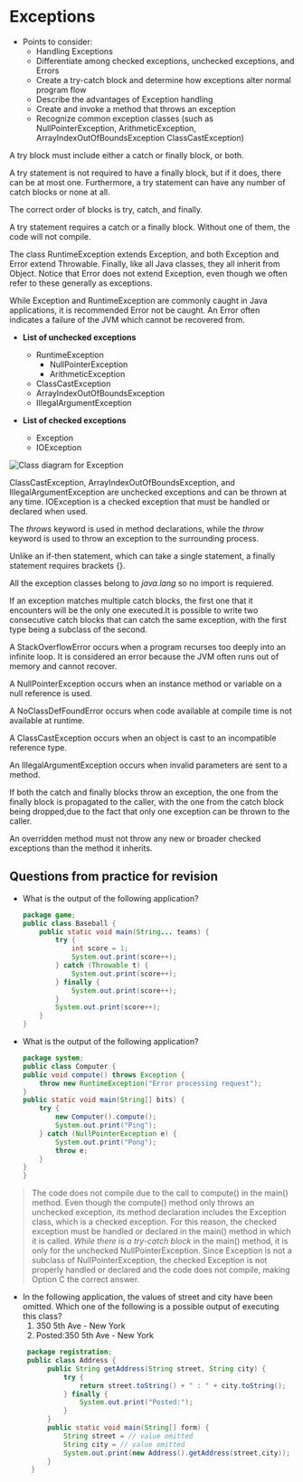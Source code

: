 # Exceptions

- Points to consider:
  - Handling Exceptions
  - Differentiate among checked exceptions, unchecked exceptions, and Errors
  - Create a try-catch block and determine how exceptions alter normal program flow
  - Describe the advantages of Exception handling
  - Create and invoke a method that throws an exception
  - Recognize common exception classes (such as NullPointerException, ArithmeticException, ArrayIndexOutOfBoundsException             ClassCastException)

A try block must include either a catch or finally block, or both.

A try statement is not required to have a finally block, but if it does, there can be at most one. Furthermore, a try statement can have any number of catch blocks or none at all.

The correct order of blocks is try, catch, and finally.

A try statement requires a catch or a finally block. Without one of them, the code will not compile.

The class RuntimeException extends Exception, and both Exception and Error extend Throwable. Finally, like all Java classes, they all inherit from Object. Notice that Error does not extend Exception, even though we often refer to these generally as exceptions.

While Exception and RuntimeException are commonly caught in Java applications, it is recommended Error not be caught. An Error often indicates a failure of the JVM which cannot be recovered from.

- **List of unchecked exceptions**
  - RuntimeException
    - NullPointerException
    - ArithmeticException
  - ClassCastException
  - ArrayIndexOutOfBoundsException
  - IllegalArgumentException

- **List of checked exceptions**
  - Exception
  - IOException

![Class diagram for Exception](https://www.safaribooksonline.com/library/view/oca-ocp/9781119363392/images/c08uf004.jpg)

ClassCastException, ArrayIndexOutOfBoundsException, and IllegalArgumentException are unchecked exceptions and can be thrown at any time. IOException is a checked exception that must be handled or declared when used.

The *throws* keyword is used in method declarations, while the *throw* keyword is used to throw an exception to the surrounding process.

Unlike an if-then statement, which can take a single statement, a finally statement requires brackets {}.

All the exception classes belong to *java.lang* so no import is requiered.

If an exception matches multiple catch blocks, the first one that it encounters will be the only one executed.It is possible to write two consecutive catch blocks that can catch the same exception, with the first type being a subclass of the second.

A StackOverflowError occurs when a program recurses too deeply into an infinite loop. It is considered an error because the JVM often runs out of memory and cannot recover.

A NullPointerException occurs when an instance method or variable on a null reference is used.

A NoClassDefFoundError occurs when code available at compile time is not available at runtime.

A ClassCastException occurs when an object is cast to an incompatible reference type.

An IllegalArgumentException occurs when invalid parameters are sent to a method.

If both the catch and finally blocks throw an exception, the one from the finally block is propagated to the caller, with the one from the catch block being dropped,due to the fact that only one exception can be thrown to the caller.

An overridden method must not throw any new or broader checked exceptions than the method it inherits.

## Questions from practice for revision

- What is the output of the following application?
    ```java
    package game;
    public class Baseball {
        public static void main(String... teams) {
            try {
                int score = 1;
                System.out.print(score++);
            } catch (Throwable t) {
                System.out.print(score++);
            } finally {
                System.out.print(score++);
            }
            System.out.print(score++);
        }
    }
    ```

- What is the output of the following application?
    ```java
    package system;
    public class Computer {
    public void compute() throws Exception {
        throw new RuntimeException("Error processing request");
    }
    public static void main(String[] bits) {
        try {
            new Computer().compute();
            System.out.print("Ping");
        } catch (NullPointerException e) {
            System.out.print("Pong");
            throw e;
        }
    }
    }
    ```
> The code does not compile due to the call to compute() in the main() method. Even though the compute() method only throws an unchecked exception, its method declaration includes the Exception class, which is a checked exception. For this reason, the checked exception must be handled or declared in the main() method in which it is called. *While there is a try-catch block* in the main() method, it is only for the unchecked NullPointerException. Since Exception is not a subclass of NullPointerException, the checked Exception is not properly handled or declared and the code does not compile, making Option C the correct answer.

- In the following application, the values of street and city have been omitted. Which one of the following is a possible output of   executing this class?
  1. 350 5th Ave - New York
  2. Posted:350 5th Ave - New York
  ```java
   package registration;
   public class Address {
        public String getAddress(String street, String city) {
            try {
                return street.toString() + " : " + city.toString();
            } finally {
                System.out.print("Posted:");
            }
        }
        public static void main(String[] form) {
            String street = // value omitted
            String city = // value omitted
            System.out.print(new Address().getAddress(street,city));
        }
    }
  ```
  